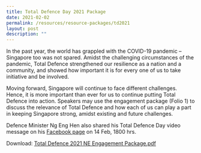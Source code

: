 ```yaml
---
title: Total Defence Day 2021 Package
date: 2021-02-02
permalink: /resources/resource-packages/td2021
layout: post
description: ""
---
```


In the past year, the world has grappled with the COVID-19 pandemic – Singapore too was not spared. Amidst the challenging circumstances of the pandemic, Total Defence strengthened our resilience as a nation and a community, and showed how important it is for every one of us to take initiative and be involved. 
	
Moving forward, Singapore will continue to face different challenges. Hence, it is more important than ever for us to continue putting Total Defence into action. 
	Speakers may use the engagement package (Folio 1) to discuss the relevance of Total Defence and how each of us can play a part in keeping Singapore strong, amidst existing and future challenges.
	
Defence Minister Ng Eng Hen also shared his Total Defence Day video message on his [Facebook page](https://www.facebook.com/ngenghen) on 14 Feb, 1800 hrs. 

Download: [Total Defence 2021 NE Engagement Package.pdf](https://go.gov.sg/td21-ne-engagement-package)